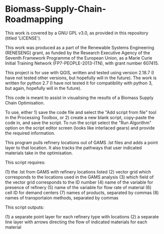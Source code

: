 # Biomass-Supply-Chain-Roadmapping

This work is covered by a GNU GPL v3.0, as provided in this repository (titled 'LICENSE').

This work was produced as a part of the Renewable Systems Engineering (RENESENG) grant, as funded by the Research Executive Agency of the Seventh Framework Programme of the European Union, as a Marie Curie Initial Training Network (FP7-PEOPLE-2013-ITN), with grant number 607415.

This project is for use with QGIS, written and tested using version 2.18.7 (I have not tested other versions, but hopefully will in the future). The work is written for python 2.7 (I have not tested it for compatibility with python 3, but again, hopefully will in the future).

This code is meant to assist in visualising the results of a Biomass Supply Chain Optimisation.

To use, either 1) save the code file and select the "Add script from file" tool in the Processing Toolbox, or 2) create a new blank script, copy-paste the code in, and save the script. To run the script select the "Run Algorithm" option on the script editor screen (looks like interlaced gears) and provide the required information.

This program pulls refinery locations out of GAMS .lst files and adds a point layer to that location. It also tracks the pathways that user indicated materials take in the optimisation.

This script requires:

(1) the .lst from GAMS with refinery locations listed
(2) vector grid which corresponds to the locations used in the GAMS analysis
(3) which field of the vector grid corresponds to the ID number
(4) name of the variable for presence of refinery
(5) name of the variable for flow rate of material
(6) cell ID for demand centers
(7) names of products, separated by commas
(8) names of transportaion methods, separated by commas

This script outputs:

(1) a separate point layer for each refinery type with locations
(2) a separate line layer with arrows directing the flow of indicated materials for each material
